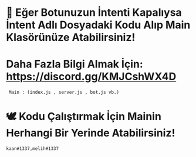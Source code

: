 # 🎉 Eğer Botunuzun İntenti Kapalıysa İntent Adlı Dosyadaki Kodu Alıp Main Klasörünüze Atabilirsiniz!

# Daha Fazla Bilgi Almak İçin: https://discord.gg/KMJCshWX4D

``` Main : (index.js , server.js , bot.js vb.)```

# 🕊️  Kodu Çalıştırmak İçin Mainin Herhangi Bir Yerinde Atabilirsiniz!

```kaan#1337,melih#1337```
